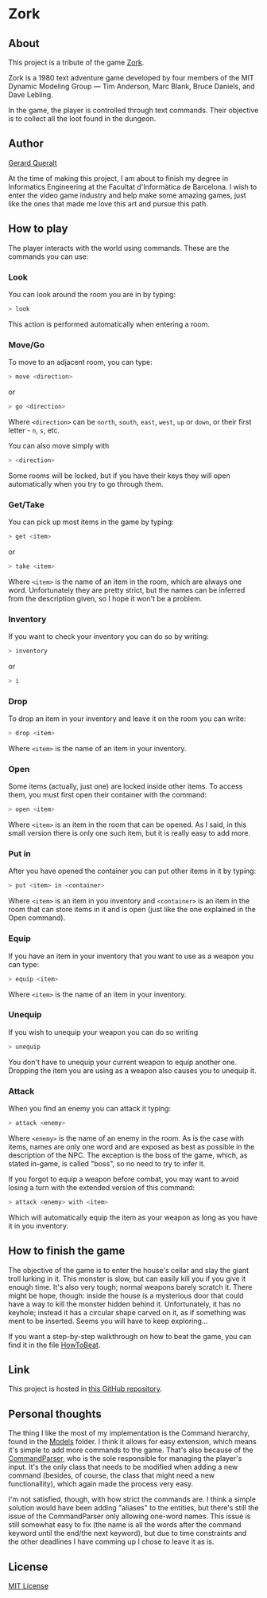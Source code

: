 # Zork

## About

This project is a tribute of the game [Zork](https://en.wikipedia.org/wiki/Zork_I).

Zork is a 1980 text adventure game developed by four members of the MIT Dynamic Modeling Group —
Tim Anderson, Marc Blank, Bruce Daniels, and Dave Lebling.

In the game, the player is controlled through text commands.
Their objective is to collect all the loot found in the dungeon.

## Author

[Gerard Queralt](https://github.com/gerard-queralt)


At the time of making this project, I am about to finish my degree in Informatics Engineering
at the Facultat d'Informàtica de Barcelona. I wish to enter the video game industry
and help make some amazing games, just like the ones that made me love this art
and pursue this path.

## How to play

The player interacts with the world using commands. These are the commands you can use:

### Look

You can look around the room you are in by typing:

```bash
> look
```

This action is performed automatically when entering a room.

### Move/Go

To move to an adjacent room, you can type:

```bash
> move <direction>
```

or

```bash
> go <direction>
```

Where `<direction>` can be `north`, `south`, `east`, `west`, `up` or `down`,
or their first letter - `n`, `s`, etc.

You can also move simply with

```bash
> <direction>
```

Some rooms will be locked, but if you have their keys they will open automatically
when you try to go through them.

### Get/Take

You can pick up most items in the game by typing:

```bash
> get <item>
```

or

```bash
> take <item>
```

Where `<item>` is the name of an item in the room, which are always one word.
Unfortunately they are pretty strict, but the names can be inferred from the
description given, so I hope it won't be a problem.

### Inventory

If you want to check your inventory you can do so by writing:

```bash
> inventory
```

or

```bash
> i
```

### Drop

To drop an item in your inventory and leave it on the room you can write:

```bash
> drop <item>
```

Where `<item>` is the name of an item in your inventory.

### Open

Some items (actually, just one) are locked inside other items.
To access them, you must first open their container with the command:

```bash
> open <item>
```

Where `<item>` is an item in the room that can be opened.
As I said, in this small version there is only one such item,
but it is really easy to add more.

### Put in

After you have opened the container you can put other items in it by typing:

```bash
> put <item> in <container>
```

Where `<item>` is an item in you inventory and `<container>` is an item in the room
that can store items in it and is open
(just like the one explained in the Open command).

### Equip

If you have an item in your inventory that you want to use as a weapon you can type:

```bash
> equip <item>
```

Where `<item>` is the name of an item in your inventory.

### Unequip

If you wish to unequip your weapon you can do so writing

```bash
> unequip
```

You don't have to unequip your current weapon to equip another one.
Dropping the item you are using as a weapon also causes you to unequip it.

### Attack

When you find an enemy you can attack it typing:

```bash
> attack <enemy>
```

Where `<enemy>` is the name of an enemy in the room. As is the case with items,
names are only one word and are exposed as best as possible in the description
of the NPC. The exception is the boss of the game, which, as stated in-game,
is called "boss", so no need to try to infer it.

If you forgot to equip a weapon before combat, you may want to avoid losing
a turn with the extended version of this command:

```bash
> attack <enemy> with <item>
```

Which will automatically equip the item as your weapon as long as you have it
in you inventory.

## How to finish the game

The objective of the game is to enter the house's cellar and slay the giant
troll lurking in it. This monster is slow, but can easily kill you if you give
it enough time. It's also very tough; normal weapons barely scratch it.
There might be hope, though: inside the house is a mysterious door that could
have a way to kill the monster hidden behind it. Unfortunately, it has no keyhole;
instead it has a circular shape carved on it, as if something was ment to be inserted.
Seems you will have to keep exploring...

If you want a step-by-step walkthrough on how to beat the game, you can find it
in the file [HowToBeat](HowToBeat.txt).

## Link

This project is hosted in [this GitHub repository](https://github.com/gerard-queralt/Zork).

## Personal thoughts

The thing I like the most of my implementation is the Command hierarchy, found in the
[Models](https://github.com/gerard-queralt/Zork/tree/main/Zork/Zork/Game/Models)
folder. I think it allows for easy extension, which means it's simple to add more
commands to the game. That's also because of the
[CommandParser](https://github.com/gerard-queralt/Zork/blob/main/Zork/Zork/Game/CommandParser.h),
who is the sole responsible for managing the player's input. It's the only class
that needs to be modified when adding a new command (besides, of course, the class
that might need a new functionallity), which again made the process very easy.

I'm not satisfied, though, with how strict the commands are. I think a simple solution
would have been adding "aliases" to the entities, but there's still the issue of the
CommandParser only allowing one-word names. This issue is still somewhat easy to fix
(the name is all the words after the command keyword until the end/the next keyword),
but due to time constraints and the other deadlines I have comming up I chose to
leave it as is.

## License

[MIT License](https://choosealicense.com/licenses/mit/)